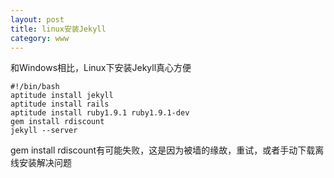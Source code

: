 ```yaml
---
layout: post
title: linux安装Jekyll
category: www
---
```


和Windows相比，Linux下安装Jekyll真心方便

	#!/bin/bash	
	aptitude install jekyll
	aptitude install rails
	aptitude install ruby1.9.1 ruby1.9.1-dev
	gem install rdiscount
	jekyll --server


gem install rdiscount有可能失败，这是因为被墙的缘故，重试，或者手动下载离线安装解决问题
